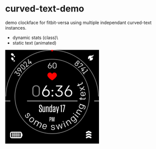 # curved-text-demo
demo clockface for fitbit-versa using multiple independant curved-text instances.
* dynamic stats (class)\
* static text (animated)

![](demo_new.gif)


